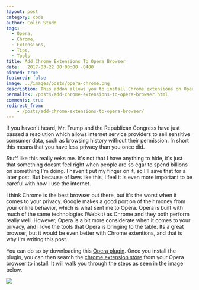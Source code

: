 ```yaml
---
layout: post
category: code
author: Colin Stodd
tags:
  - Opera,
  - Chrome,
  - Extensions,
  - Tips,
  - Tools
title: Add Chrome Extensions To Opera Browser
date:   2017-03-22 00:00:00 -0400
pinned: true
featured: false
image: ../images/posts/opera-chrome.png
description: This addon allows you to install Chrome extensions on Opera.
permalink: /posts/add-chrome-extensions-to-opera-browser.html
comments: true
redirect_from:
    - /posts/add-chrome-extensions-to-opera-browser/
---
```


If you haven't heard, Mr. Trump and the Republican Congress have just passed a resolution which allows internet service providers to sell sensitive consumer data, such as browsing history without their permission. In short this means that you have less privacy than you once did.

Stuff like this really eeks me. It's not that I have anything to hide, it's just that something doesnt feel right when people are so egar to spend billions on something I'm doing. I haven't put my finger on it, so I'll save that for a later post.  But because of laws like this, I feel it is even more important to be careful with how I use the internet.

I think Chrome is the best browser out there, but it's the worst when it comes to your privacy. Google makes a good portion of their money from your online behavior, which is what sent me to Opera.  Opera is built with much of the same technologies (Webkit) as Chrome and they both perform really well. However, Opera is a bit more considerate when it comes to your privacy, and I love the tools that Opera is bringing to the table.  Its a great browser, but it would be even better with Chrome extentions, and that is why I'm writing this post.

You can do so by downloading this <a href="https://addons.opera.com/en/extensions/details/download-chrome-extension-9/?display=en" target="_blank">Opera plugin</a>. Once you install the plugin, you can then search the <a href="https://chrome.google.com/webstore/category/extensions" target="_blank">chrome extension store</a> from your Opera browser to install. It will walk you through the steps as seen in the image below.

<img src="https://res.cloudinary.com/colinstodd-com/image/upload/v1491671033/Screen_Shot_2017-04-08_at_12.59.34_PM_ltwx56.png" class="image fit">
